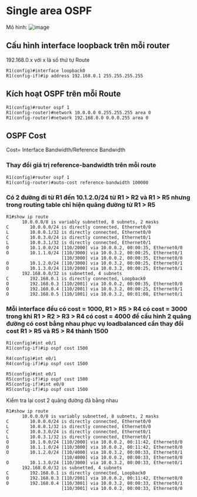 # Single area OSPF
Mô hình: ![image](https://github.com/user-attachments/assets/96d71439-ed1c-4e93-bfd7-b8aa8065eb07)
## Cấu hình interface loopback trên mỗi router
192.168.0.x với x là số thứ tự Route
```
R1(config)#interface loopback0
R1(config-if)#ip address 192.168.0.1 255.255.255.255
```
## Kích hoạt OSPF trên mỗi Route
```
R1(config)#router ospf 1
R1(config-router)#network 10.0.0.0 0.255.255.255 area 0
R1(config-router)#network 192.168.0.0 0.0.0.255 area 0
```
## OSPF Cost
Cost= Interface Bandwidth/Reference Bandwidth

### Thay đổi giá trị reference-bandwidth trên mỗi route
```
R1(config)#router ospf 1
R1(config-router)#auto-cost reference-bandwidth 100000
```
### Có 2 đường đi từ R1 đến 10.1.2.0/24 từ R1 > R2 và R1 > R5 nhưng trong routing table chỉ hiện quãng đường từ R1 > R5
```
R1#show ip route
      10.0.0.0/8 is variably subnetted, 8 subnets, 2 masks
C        10.0.0.0/24 is directly connected, Ethernet0/0
L        10.0.0.1/32 is directly connected, Ethernet0/0
C        10.0.3.0/24 is directly connected, Ethernet0/1
L        10.0.3.1/32 is directly connected, Ethernet0/1
O        10.1.0.0/24 [110/2000] via 10.0.0.2, 00:00:35, Ethernet0/0
O        10.1.1.0/24 [110/3000] via 10.0.3.2, 00:00:25, Ethernet0/1
                     [110/3000] via 10.0.0.2, 00:00:35, Ethernet0/0
O        10.1.2.0/24 [110/3000] via 10.0.3.2, 00:00:25, Ethernet0/1
O        10.1.3.0/24 [110/2000] via 10.0.3.2, 00:00:25, Ethernet0/1
      192.168.0.0/32 is subnetted, 4 subnets
C        192.168.0.1 is directly connected, Loopback0
O        192.168.0.3 [110/2001] via 10.0.0.2, 00:00:35, Ethernet0/0
O        192.168.0.4 [110/2001] via 10.0.3.2, 00:00:25, Ethernet0/1
O        192.168.0.5 [110/1001] via 10.0.3.2, 00:01:08, Ethernet0/1
```
### Mỗi interface đều có cost = 1000, R1 > R5 > R4 có cost = 3000 trong khi R1 > R2 > R3 > R4 có cost = 4000 để cấu hình 2 quãng đường có cost bằng nhau phục vụ loadbalanced cần thay đổi cost R1 > R5 và R5 > R4 thành 1500
```
R1(config)#int e0/1
R1(config-if)#ip ospf cost 1500

R4(config)#int e0/1
R4(config-if)#ip ospf cost 1500

R5(config)#int e0/1
R5(config-if)#ip ospf cost 1500
R5(config-if)#int e0/0
R5(config-if)#ip ospf cost 1500
```
Kiểm tra lại cost 2 quãng đường đã bằng nhau 
```
R1#show ip route 
      10.0.0.0/8 is variably subnetted, 8 subnets, 2 masks
C        10.0.0.0/24 is directly connected, Ethernet0/0
L        10.0.0.1/32 is directly connected, Ethernet0/0
C        10.0.3.0/24 is directly connected, Ethernet0/1
L        10.0.3.1/32 is directly connected, Ethernet0/1
O        10.1.0.0/24 [110/2000] via 10.0.0.2, 00:11:42, Ethernet0/0
O        10.1.1.0/24 [110/3000] via 10.0.0.2, 00:11:42, Ethernet0/0
O        10.1.2.0/24 [110/4000] via 10.0.3.2, 00:00:33, Ethernet0/1
                     [110/4000] via 10.0.0.2, 00:00:33, Ethernet0/0
O        10.1.3.0/24 [110/3000] via 10.0.3.2, 00:00:33, Ethernet0/1
      192.168.0.0/32 is subnetted, 4 subnets
C        192.168.0.1 is directly connected, Loopback0
O        192.168.0.3 [110/2001] via 10.0.0.2, 00:11:42, Ethernet0/0
O        192.168.0.4 [110/3001] via 10.0.3.2, 00:00:33, Ethernet0/1
                     [110/3001] via 10.0.0.2, 00:00:33, Ethernet0/0
```
